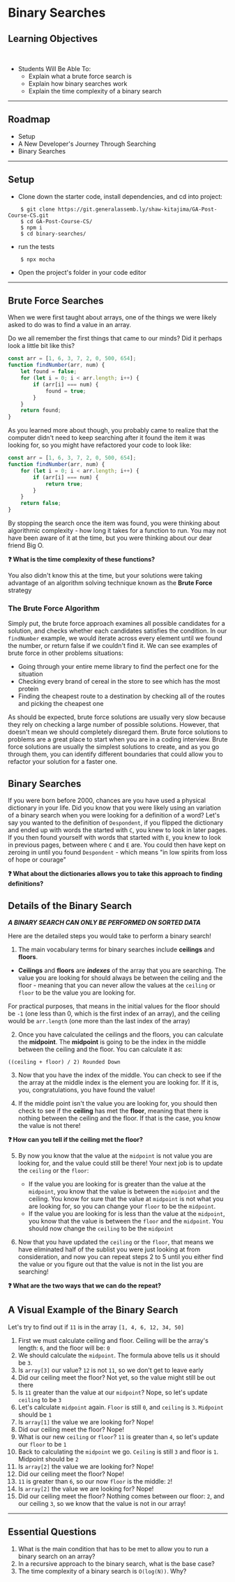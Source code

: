 
# Binary Searches

## Learning Objectives
<br>

- Students Will Be Able To:
	- Explain what a brute force search is
    - Explain how binary searches work
    - Explain the time complexity of a binary search

---
## Roadmap

* Setup
* A New Developer's Journey Through Searching
* Binary Searches

___

## Setup

* Clone down the starter code, install dependencies, and cd into project:
```
    $ git clone https://git.generalassemb.ly/shaw-kitajima/GA-Post-Course-CS.git
    $ cd GA-Post-Course-CS/
    $ npm i
    $ cd binary-searches/
```

* run the tests
```
    $ npx mocha
```

* Open the project's folder in your code editor

---

## Brute Force Searches

When we were first taught about arrays, one of the things we were likely asked to do was to find a value in an array.

Do we all remember the first things that came to our minds? Did it perhaps look a little bit like this?

```js
const arr = [1, 6, 3, 7, 2, 0, 500, 654];
function findNumber(arr, num) {
    let found = false;
    for (let i = 0; i < arr.length; i++) {
        if (arr[i] === num) {
            found = true;
        }
    }
    return found;
}
```

As you learned more about though, you probably came to realize that the computer didn't need to keep searching after it found the item it was looking for, so you might have refactored your code to look like:

```js
const arr = [1, 6, 3, 7, 2, 0, 500, 654];
function findNumber(arr, num) {
    for (let i = 0; i < arr.length; i++) {
        if (arr[i] === num) {
            return true;
        }
    }
    return false;
}
```

By stopping the search once the item was found, you were thinking about algorithmic complexity - how long it takes for a function to run. You may not have been aware of it at the time, but you were thinking about our dear friend Big O.

**❓ What is the time complexity of these functions?**

You also didn't know this at the time, but your solutions were taking advantage of an algorithm solving technique known as the **Brute Force** strategy

### The Brute Force Algorithm

Simply put, the brute force approach examines all possible candidates for a solution, and checks whether each candidates satisfies the condition. In our ``findNumber`` example, we would iterate across every element until we found the number, or return false if we couldn't find it. We can see examples of brute force in other problems situations:

* Going through your entire meme library to find the perfect one for the situation
* Checking every brand of cereal in the store to see which has the most protein
* Finding the cheapest route to a destination by checking all of the routes and picking the cheapest one

As should be expected, brute force solutions are usually very slow because they rely on checking a large number of possible solutions. However, that doesn't mean we should completely disregard them. Brute force solutions to problems are a great place to start when you are in a coding interview. Brute force solutions are usually the simplest solutions to create, and as you go through them, you can identify different boundaries that could allow you to refactor your solution for a faster one.

## Binary Searches

If you were born before 2000, chances are you have used a physical dictionary in your life. Did you know that you were likely using an variation of a binary search when you were looking for a definition of a word? Let's say you wanted to the definition of  ``Despondent``, if you flipped the dictionary and ended up with words the started with ``C``, you knew to look in later pages. If you then found yourself with words that started with ``E``, you knew to look in previous pages, between where ``C`` and ``E`` are. You could then have kept on zeroing in until you found ``Despondent`` - which means "in low spirits from loss of hope or courage"


**❓ What about the dictionaries allows you to take this approach to finding definitions?**


## Details of the Binary Search

***A BINARY SEARCH CAN ONLY BE PERFORMED ON SORTED DATA***

Here are the detailed steps you would take to perform a binary search!

1. The main vocabulary terms for binary searches include **ceilings** and **floors**. 

* **Ceilings** and **floors** are ***indexes*** of the array that you are searching. The value you are looking for should always be between the ceiling and the floor - meaning that you can never allow the values at the ``ceiling`` or ``floor`` to be the value you are looking for. 

For practical purposes, that means in the initial values for the floor should be ``-1`` (one less than 0, which is the first index of an array), and the ceiling would be ``arr.length`` (one more than the last index of the array)

2. Once you have calculated the ceilings and the floors, you can calculate the **midpoint**. The **midpoint** is going to be the index in the middle between the ceiling and the floor. You can calculate it as:

```
((ceiling + floor) / 2) Rounded Down
```

3. Now that you have the index of the middle. You can check to see if the the array at the middle index is the element you are looking for. If it is, you, congratulations, you have found the value! 

4. If the middle point isn't the value you are looking for, you should then check to see if the **ceiling** has met the **floor**, meaning that there is nothing between the ceiling and the floor. If that is the case, you know the value is not there!

**❓ How can you tell if the ceiling met the floor?**

5. By now you know that the value at the ``midpoint`` is not value you are looking for, and the value could still be there! Your next job is to update the ``ceiling`` or the ``floor``:
    * If the value you are looking for is greater than the value at the ``midpoint``, you know that the value is between the ``midpoint`` and the ceiling. You know for sure that the value at ``midpoint`` is not what you are looking for, so you can change your ``floor`` to be the ``midpoint``.
    * If the value you are looking for is less than the value at the ``midpoint``, you know that the value is between the ``floor`` and the ``midpoint``. You should now change the ``ceiling`` to be the ``midpoint`` 

6. Now that you have updated the ``ceiling`` or the ``floor``, that means we have eliminated half of the sublist you were just looking at from consideration, and now you can repeat steps 2 to 5 until you either find the value or you figure out that the value is not in the list you are searching!

**❓ What are the two ways that we can do the repeat?**

## A Visual Example of the Binary Search

Let's try to find out if ``11`` is in the array ``[1, 4, 6, 12, 34, 50]``

1. First we must calculate ceiling and floor. Ceiling will be the array's length: ``6``, and the floor will be: ``0``
2. We should calculate the ``midpoint``. The formula above tells us it should be ``3``.
3. Is ``array[3]`` our value? ``12`` is not ``11``, so we don't get to leave early
4. Did our ceiling meet the floor? Not yet, so the value might still be out there
5. Is ``11`` greater than the value at our ``midpoint``? Nope, so let's update ``ceiling`` to be ``3``
6. Let's calculate ``midpoint`` again. ``Floor`` is still ``0``, and ``ceiling`` is ``3``. ``Midpoint`` should be ``1``
7. Is ``array[1]`` the value we are looking for? Nope!
8. Did our ceiling meet the floor? Nope!
9. What is our new ``ceiling`` or ``floor``? ``11`` is greater than ``4``, so let's update our ``floor`` to be ``1``
10. Back to calculating the ``midpoint`` we go. ``Ceiling`` is still ``3`` and floor is ``1``. Midpoint should be ``2``
11. Is ``array[2]`` the value we are looking for? Nope!
12. Did our ceiling meet the floor? Nope!
13. ``11`` is greater than ``6``, so our now ``floor`` is the middle: ``2``!
7. Is ``array[2]`` the value we are looking for? Nope!
8. Did our ceiling meet the floor? Nothing comes between our floor: ``2``, and our ceiling ``3``, so we know that the value is not in our array!

___
## Essential Questions
1. What is the main condition that has to be met to allow you to run a binary search on an array?
2. In a recursive approach to the binary search, what is the base case?
3. The time complexity of a binary search is ``O(log(N))``. Why?
